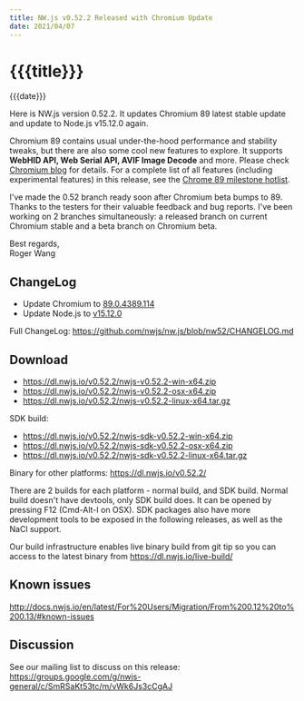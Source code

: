 ```yaml
---
title: NW.js v0.52.2 Released with Chromium Update
date: 2021/04/07
---
```

# {{{title}}}
{{{date}}}

Here is NW.js version 0.52.2. It updates Chromium 89 latest stable update and update to Node.js v15.12.0 again.

Chromium 89 contains usual under-the-hood performance and stability tweaks, but there are also some cool new features to explore. It supports **WebHID API, Web Serial API, AVIF Image Decode** and more. Please check [Chromium blog](https://blog.chromium.org/2021/01/chrome-89-beta-advanced-hardware.html) for details. For a complete list of all features (including experimental features) in this release, see the [Chrome 89 milestone hotlist](https://www.chromestatus.com/features#milestone=89).

I've made the 0.52 branch ready soon after Chromium beta bumps to 89. Thanks to the testers for their valuable feedback and bug reports. I've been working on 2 branches simultaneously: a released branch on current Chromium stable and a beta branch on Chromium beta.

Best regards,  
Roger Wang

## ChangeLog

- Update Chromium to [89.0.4389.114](https://chromereleases.googleblog.com/2021/03/stable-channel-update-for-desktop_30.html)  
- Update Node.js to [v15.12.0](https://nodejs.org/en/blog/release/v15.12.0)

Full ChangeLog: https://github.com/nwjs/nw.js/blob/nw52/CHANGELOG.md

## Download 

* https://dl.nwjs.io/v0.52.2/nwjs-v0.52.2-win-x64.zip 
* https://dl.nwjs.io/v0.52.2/nwjs-v0.52.2-osx-x64.zip 
* https://dl.nwjs.io/v0.52.2/nwjs-v0.52.2-linux-x64.tar.gz 

SDK build: 
* https://dl.nwjs.io/v0.52.2/nwjs-sdk-v0.52.2-win-x64.zip 
* https://dl.nwjs.io/v0.52.2/nwjs-sdk-v0.52.2-osx-x64.zip 
* https://dl.nwjs.io/v0.52.2/nwjs-sdk-v0.52.2-linux-x64.tar.gz 

Binary for other platforms: https://dl.nwjs.io/v0.52.2/ 

There are 2 builds for each platform - normal build, and SDK build. Normal build doesn't have devtools, only SDK build does. lt can be opened by pressing F12 (Cmd-Alt-I on OSX). SDK packages also have more development tools to be exposed in the following releases, as well as the NaCl support.

Our build infrastructure enables live binary build from git tip so you can access to the latest binary from https://dl.nwjs.io/live-build/ 

## Known issues 

http://docs.nwjs.io/en/latest/For%20Users/Migration/From%200.12%20to%200.13/#known-issues

## Discussion

See our mailing list to discuss on this release: https://groups.google.com/g/nwjs-general/c/SmRSaKt53tc/m/vWk6Js3cCgAJ
